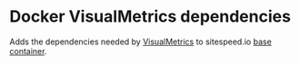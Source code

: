 # Docker VisualMetrics dependencies
Adds the dependencies needed by [VisualMetrics](https://github.com/WPO-Foundation/visualmetrics) to sitespeed.io [base container](https://github.com/sitespeedio/docker-node).

